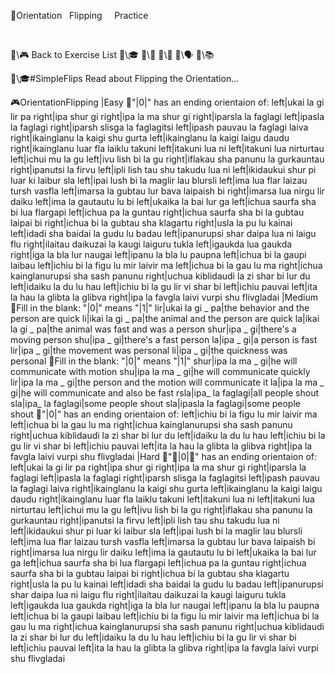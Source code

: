 📛Orientation
&nbsp; Flipping
&nbsp; &nbsp; Practice

&nbsp;

🔗\🎮 Back to Exercise List
🔗\🎓
🔗\📖
🔗\🌳
🔗\🗣️
🔗\📚

🔗\🎓#SimpleFlips Read about Flipping the Orientation...

🎮OrientationFlipping
|Easy
🔹"|0|" has an ending orientaion of:
left|ukai la gi lir pa
right|ipa shur gi
right|ipa la ma shur gi
right|iparsla la faglagi
left|ipasla la faglagi
right|iparsh slisga la faglagitsi
left|ipash pauvau la faglagi laiva
right|ikainglanu la kaigi shu gurta
left|ikainglanu la kaigi laigu daudu
right|ikainglanu luar fla laiklu takuni
left|itakuni lua ni
left|itakuni lua nirturtau
left|ichui mu la gu
left|ivu lish bi la gu
right|iflakau sha panunu la gurkauntau
right|ipanutsi la firvu
left|ipli lish tau shu takudu lua ni
left|ikidaukui shur pi luar ki laibur sla
left|ipai lush bi la maglir lau blursli
left|ima lua flar laizau tursh vasfla
left|imarsa la gubtau lur bava laipaish bi
right|imarsa lua nirgu lir daiku
left|ima la gautautu lu bi
left|ukaika la bai lur ga
left|ichua saurfa sha bi lua flargapi
left|ichua pa la guntau
right|ichua saurfa sha bi la gubtau laipai bi
right|ichua bi la gubtau sha klagartu
right|usla la pu lu kainai
left|idadi sha baidai la gudu lu badau
left|ipanurupsi shar daipa lua ni laigu flu
right|ilaitau daikuzai la kaugi laiguru tukla
left|igaukda lua gaukda
right|iga la bla lur naugai
left|ipanu la bla lu paupna
left|ichua bi la gaupi laibau
left|ichiu bi la figu lu mir laivir ma
left|ichua bi la gau lu ma
right|ichua kainglanurupsi sha sash panunu
right|uchua kiblidaudi la zi shar bi lur du
left|idaiku la du lu hau
left|ichiu bi la gu lir vi shar bi
left|ichiu pauvai
left|ita la hau la glibta la glibva
right|ipa la favgla laivi vurpi shu flivgladai
|Medium
🔹Fill in the blank: "|0|" means "|1|"
lir|ukai la gi _ pa|the behavior and the person are quick
li|ikai la gi _ pa|the animal and the person are quick
la|ikai la gi _ pa|the animal was fast and was a person
shur|ipa _ gi|there's a moving person
shu|ipa _ gi|there's a fast person
la|ipa _ gi|a person is fast
lir|ipa _ gi|the movement was personal
li|ipa _ gi|the quickness was personal
🔹Fill in the blank: "|0|" means "|1|"
shur|ipa la ma _ gi|he will communicate with motion
shu|ipa la ma _ gi|he will communicate quickly
lir|ipa la ma _ gi|the person and the motion will communicate it
la|ipa la ma _ gi|he will communicate and also be fast
rsla|ipa_ la faglagi|all people shout
sla|ipa_ la faglagi|some people shout
sla|ipasla la faglagi|some people shout
🔹"|0|" has an ending orientaion of:
left|ichiu bi la figu lu mir laivir ma
left|ichua bi la gau lu ma
right|ichua kainglanurupsi sha sash panunu
right|uchua kiblidaudi la zi shar bi lur du
left|idaiku la du lu hau
left|ichiu bi la gu lir vi shar bi
left|ichiu pauvai
left|ita la hau la glibta la glibva
right|ipa la favgla laivi vurpi shu flivgladai
|Hard
🔹"🎏|0|💬" has an ending orientaion of:
left|ukai la gi lir pa
right|ipa shur gi
right|ipa la ma shur gi
right|iparsla la faglagi
left|ipasla la faglagi
right|iparsh slisga la faglagitsi
left|ipash pauvau la faglagi laiva
right|ikainglanu la kaigi shu gurta
left|ikainglanu la kaigi laigu daudu
right|ikainglanu luar fla laiklu takuni
left|itakuni lua ni
left|itakuni lua nirturtau
left|ichui mu la gu
left|ivu lish bi la gu
right|iflakau sha panunu la gurkauntau
right|ipanutsi la firvu
left|ipli lish tau shu takudu lua ni
left|ikidaukui shur pi luar ki laibur sla
left|ipai lush bi la maglir lau blursli
left|ima lua flar laizau tursh vasfla
left|imarsa la gubtau lur bava laipaish bi
right|imarsa lua nirgu lir daiku
left|ima la gautautu lu bi
left|ukaika la bai lur ga
left|ichua saurfa sha bi lua flargapi
left|ichua pa la guntau
right|ichua saurfa sha bi la gubtau laipai bi
right|ichua bi la gubtau sha klagartu
right|usla la pu lu kainai
left|idadi sha baidai la gudu lu badau
left|ipanurupsi shar daipa lua ni laigu flu
right|ilaitau daikuzai la kaugi laiguru tukla
left|igaukda lua gaukda
right|iga la bla lur naugai
left|ipanu la bla lu paupna
left|ichua bi la gaupi laibau
left|ichiu bi la figu lu mir laivir ma
left|ichua bi la gau lu ma
right|ichua kainglanurupsi sha sash panunu
right|uchua kiblidaudi la zi shar bi lur du
left|idaiku la du lu hau
left|ichiu bi la gu lir vi shar bi
left|ichiu pauvai
left|ita la hau la glibta la glibva
right|ipa la favgla laivi vurpi shu flivgladai

